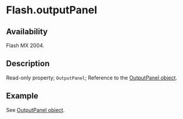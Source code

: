 # Flash.outputPanel

## Availability

Flash MX 2004.

## Description

Read-only property; `OutputPanel`; Reference to the [OutputPanel object](../OutputPanel_object/OutputPanel_summary.md).

## Example

See [OutputPanel object](../OutputPanel_object/OutputPanel_summary.md).
